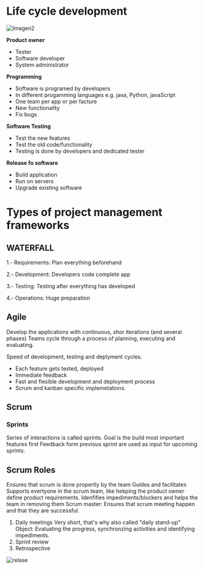 # Life cycle development


![Imagen2](https://user-images.githubusercontent.com/114703394/231704976-ead5d4e8-918f-4a70-b4aa-6c397f0a7899.png)


**Product owner** 
- Tester
- Software developer
- System administrator

**Programming** 
- Software is programed by developers
- In different progamming languages e.g. java, Python, javaScript
- One team per app or per facture
- New functionallty
- Fix bugs

**Software Testing**
- Test the new features
- Test the old code/functionality
- Testing is done by developers and dedicated tester

**Release fo software**
- Build application 
- Run on servers
- Upgrade existing software

# Types of project management frameworks 

## WATERFALL

1.- Requirements: Plan everything beforehand

2.- Development: Developers code complete app

3.- Testing: Testing after everything has developed

4.- Operations: Huge preparation 


## Agile
Develop the applications with continuous, shor iterations (and several phases)
Teams cycle through a process of planning, executing and evaluating. 

Speed of development, testing and deplyment cycles.
- Each feature gets tested, deployed
- Immediate feedback
- Fast and flesible development and deployment process
- Scrum and kanban specific implemetations. 

## Scrum

### Sprints
Series of interactions is called sprints.
Goal is the build most important features first
Feedback form previous sprint are used as input for upcoming sprints.

## Scrum Roles
Ensures that scrum is done propertly by the team 
Guides and facilitates
Supports evertyone in the scrum team, like hekping the product owner define product requirements. 
Idenfifies impediments/blockers and helps the team in removing them 
Scrum master: Ensures that scrum meeting happen and that they are successful.  
1) Daily meetings
    Very short, that's why also called "daily stand-up"
    Object: Evaluating the progress, synchronzing activities and identifying impediments. 
2) Sprint review
3) Retrospective 


![relase](https://user-images.githubusercontent.com/114703394/231848394-11c3a71f-e525-4f13-a121-32c569c340ab.png)




